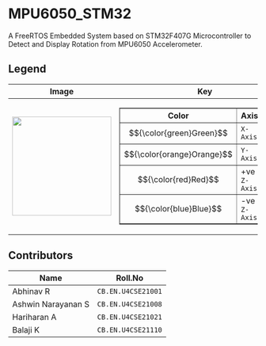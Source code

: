 # MPU6050_STM32
A FreeRTOS Embedded System based on STM32F407G Microcontroller to Detect and Display Rotation from MPU6050 Accelerometer.

## Legend

<div align="center">

| Image | Key |
| --- | --- |
| <div align="center"> <img src="https://github.com/user-attachments/assets/1e9fecb0-d10e-4040-b46b-3da904e8ab82" width="200px"/> </div> | <table border="1"><tr><th>Color</th><th>Axis</th><th>PIN</th></tr><tr><td> $${\color{green}Green}$$ </td><td>`X-Axis`</td><td> GPIO `D12` </td></tr><tr><td> $${\color{orange}Orange}$$ </td><td>`Y-Axis`</td><td> GPIO `D13` </td></tr><tr><td> $${\color{red}Red}$$ </td><td>+ve `Z-Axis`</td><td> GPIO `D14` </td></tr><tr><td> $${\color{blue}Blue}$$ </td><td>-ve `Z-Axis`</td><td> GPIO `D15` </td></tr></table> |

</div>

## Contributors

<div align="center">

| Name | Roll.No |
| --- | --- |
| Abhinav R | `CB.EN.U4CSE21001` |
| Ashwin Narayanan S | `CB.EN.U4CSE21008` |
| Hariharan A | `CB.EN.U4CSE21021` |
| Balaji K | `CB.EN.U4CSE21110` |

</div>

